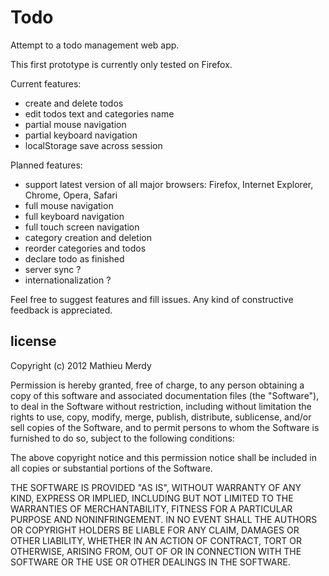 Todo
=======

Attempt to a todo management web app.

This first prototype is currently only tested on Firefox.

Current features:

  * create and delete todos
  * edit todos text and categories name
  * partial mouse navigation
  * partial keyboard navigation
  * localStorage save across session

Planned features:

  * support latest version of all major browsers: Firefox, Internet Explorer, Chrome, Opera, Safari
  * full mouse navigation
  * full keyboard navigation
  * full touch screen navigation
  * category creation and deletion
  * reorder categories and todos
  * declare todo as finished
  * server sync ?
  * internationalization ?

Feel free to suggest features and fill issues. Any kind of constructive feedback is appreciated.


license
-------

Copyright (c) 2012 Mathieu Merdy

Permission is hereby granted, free of charge, to any person obtaining a copy of this software and associated documentation files (the "Software"), to deal in the Software without restriction, including without limitation the rights to use, copy, modify, merge, publish, distribute, sublicense, and/or sell copies of the Software, and to permit persons to whom the Software is furnished to do so, subject to the following conditions:

The above copyright notice and this permission notice shall be included in all copies or substantial portions of the Software.

THE SOFTWARE IS PROVIDED "AS IS", WITHOUT WARRANTY OF ANY KIND, EXPRESS OR IMPLIED, INCLUDING BUT NOT LIMITED TO THE WARRANTIES OF MERCHANTABILITY, FITNESS FOR A PARTICULAR PURPOSE AND NONINFRINGEMENT. IN NO EVENT SHALL THE AUTHORS OR COPYRIGHT HOLDERS BE LIABLE FOR ANY CLAIM, DAMAGES OR OTHER LIABILITY, WHETHER IN AN ACTION OF CONTRACT, TORT OR OTHERWISE, ARISING FROM, OUT OF OR IN CONNECTION WITH THE SOFTWARE OR THE USE OR OTHER DEALINGS IN THE SOFTWARE.
